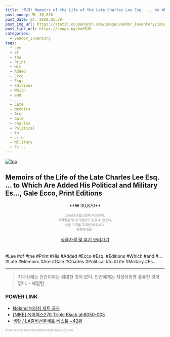 ```yaml
--- 
title: "특가! Memoirs of the Life of the Late Charles Lee Esq. ... to Which A..." 
post_money: ₩. 30,870 
post_date: dt. 2020.01.29 
post_img_url: https://static.coupangcdn.com/image/vendor_inventory/images/2018/04/07/18/7/62fe88e4-b546-45ae-9f4f-ca9dd93d86c3.jpg 
post_link_url: https://coupa.ng/bnFE30 
categories: 
  - vendor_inventory 
tags: 
  - Lee 
  - of 
  - the 
  - Print 
  - His 
  - Added 
  - Ecco 
  - Esq. 
  - Editions 
  - Which 
  - and 
  - ... 
  - Late 
  - Memoirs 
  - Are 
  - Gale 
  - Charles 
  - Political 
  - to 
  - Life 
  - Military 
  - Es... 
--- 
```

[![foo](https://static.coupangcdn.com/image/vendor_inventory/images/2018/04/07/18/7/62fe88e4-b546-45ae-9f4f-ca9dd93d86c3.jpg)](https://coupa.ng/bnFE30) 

## Memoirs of the Life of the Late Charles Lee Esq. ... to Which Are Added His Political and Military Es..., Gale Ecco, Print Editions 
<p style="text-align: center;">**₩ 30,870**</p> 
<p style="text-align: center;"><span style="color: #898c8f; font-family: Georgia,Times,serif; font-size: 0.75em;">2020년01월29일에 작성되어, <br>가격변동 및 추가할인이 있을 수 있으니,<br> 상품 가격을 꼭!확인해주세요.<br>행복하세요~</span> 
</p>	 
<div markdown="0" style="text-align: center;"><a href="https://coupa.ng/bnFE30" class="btn btn--success">상품가격 및 후기 보러가기</a></div> 
<br><br> 
  #Lee #of #the #Print #His #Added #Ecco #Esq. #Editions #Which #and #... #Late #Memoirs #Are #Gale #Charles #Political #to #Life #Military #Es... 
<hr> 

> 지구상에는 인간이외는 위대한 것이 없다. 인간에게는 지성이외엔 훌륭한 것이 없다. - 헤밀턴 


### POWER LINK

* <a href="https://blog.naver.com/santokki14/221786115856" target="_blank">Noland 브러쉬 세트 골드</a>
* <a href="https://blog.naver.com/sakai111/221777769818" target="_blank">[NIKE] 에어맥스270 Triple Black ah8050-005</a>
* <a href="https://blog.naver.com/santokki14/221778644595" target="_blank">생활 / LA갈비선물세트 베스트 ~42위</a>

<span style="color: #898c8f; font-family: Georgia,Times,serif; font-size: 0.55em;">파트너스활동으로 작성자에게 일정액의 커미션이 제공될수 있습니다.</span> 
